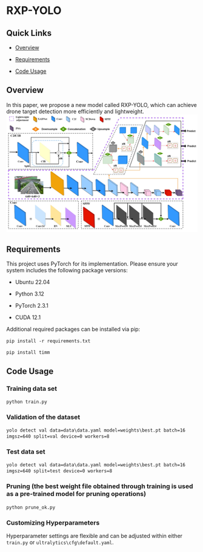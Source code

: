# RXP-YOLO
## Quick Links
+ [Overview](https://github.com/hys-pp/RXP-YOLO/edit/main/README.md#overview)  

+ [Requirements](https://github.com/hys-pp/RXP-YOLO/edit/main/README.md#requirements)  

+ [Code Usage](https://github.com/hys-pp/RXP-YOLO/edit/main/README.md#code-usage)
## Overview
In this paper, we propose a new model called RXP-YOLO, which can achieve drone target detection more efficiently and lightweight.
![RXP-YOLO](https://github.com/hys-pp/RXP-YOLO/blob/main/data/RXP-YOLO4.jpg)

## Requirements
This project uses PyTorch for its implementation. Please ensure your system includes the following package versions:  

+ Ubuntu 22.04
  
+ Python 3.12
  
+ PyTorch 2.3.1
  
+ CUDA 12.1
  
Additional required packages can be installed via pip:

```
pip install -r requirements.txt
```

```
pip install timm
```
## Code Usage

### Training data set
```
python train.py
```
### Validation of the dataset
```
yolo detect val data=data\data.yaml model=weights\best.pt batch=16 imgsz=640 split=val device=0 workers=8
```
### Test data set
```
yolo detect val data=data\data.yaml model=weights\best.pt batch=16 imgsz=640 split=test device=0 workers=8
```
### Pruning (the best weight file obtained through training is used as a pre-trained model for pruning operations)
```
python prune_ok.py
```
### Customizing Hyperparameters
Hyperparameter settings are flexible and can be adjusted within either `train.py` or `ultralytics\cfg\default.yaml`.
